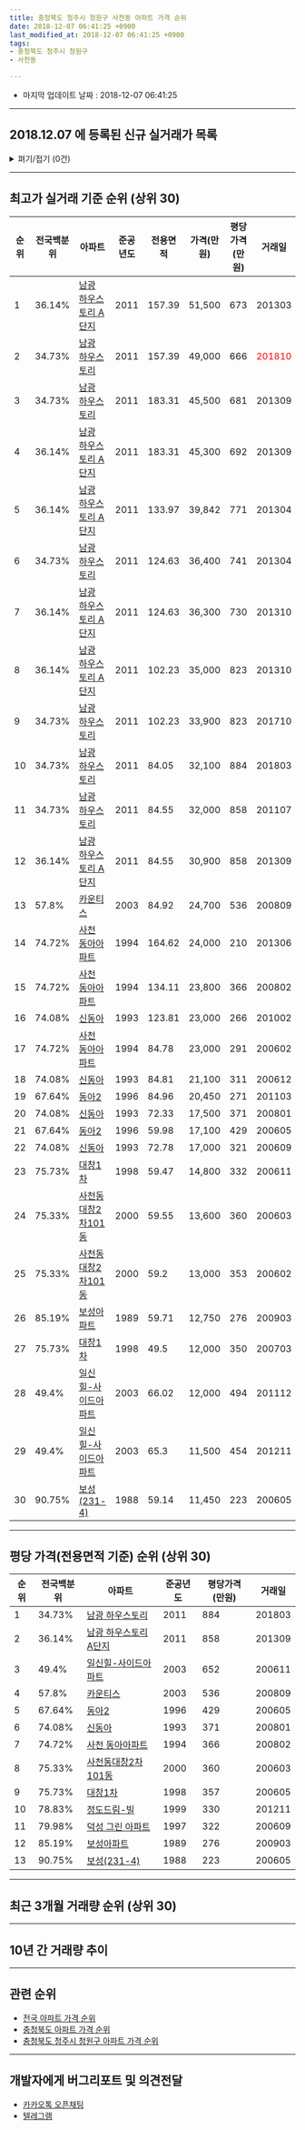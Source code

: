 ```yaml
---
title: 충청북도 청주시 청원구 사천동 아파트 가격 순위
date: 2018-12-07 06:41:25 +0900
last_modified_at: 2018-12-07 06:41:25 +0900
tags:
- 충청북도 청주시 청원구
- 사천동

---
```


* 마지막 업데이트 날짜 : 2018-12-07 06:41:25

---

## 2018.12.07 에 등록된 신규 실거래가 목록

<details>
<summary>펴기/접기 (0건)</summary>
<div markdown="1">

|아파트|전국백분위|준공년도|전용면적|가격(만원)|평당가격(만원)|거래일|
|---|---|---|---|---|---|---|
|없음|||||||


</div>
</details>

---

## 최고가 실거래 기준 순위 (상위 30)


|순위|전국백분위|아파트|준공년도|전용면적|가격(만원)|평당가격(만원)|거래일|
|---|---|---|---|---|---|---|---|
|1|36.14%|[남광 하우스토리 A단지](https://search.naver.com/search.naver?query=%EC%B6%A9%EC%B2%AD%EB%B6%81%EB%8F%84+%EC%B2%AD%EC%A3%BC%EC%8B%9C+%EC%B2%AD%EC%9B%90%EA%B5%AC+%EC%82%AC%EC%B2%9C%EB%8F%99+%EB%82%A8%EA%B4%91+%ED%95%98%EC%9A%B0%EC%8A%A4%ED%86%A0%EB%A6%AC+A%EB%8B%A8%EC%A7%80)|2011|157.39|51,500|673|201303|
|2|34.73%|[남광 하우스토리](https://search.naver.com/search.naver?query=%EC%B6%A9%EC%B2%AD%EB%B6%81%EB%8F%84+%EC%B2%AD%EC%A3%BC%EC%8B%9C+%EC%B2%AD%EC%9B%90%EA%B5%AC+%EC%82%AC%EC%B2%9C%EB%8F%99+%EB%82%A8%EA%B4%91+%ED%95%98%EC%9A%B0%EC%8A%A4%ED%86%A0%EB%A6%AC)|2011|157.39|49,000|666|<span style="color:red">201810</span>|
|3|34.73%|[남광 하우스토리](https://search.naver.com/search.naver?query=%EC%B6%A9%EC%B2%AD%EB%B6%81%EB%8F%84+%EC%B2%AD%EC%A3%BC%EC%8B%9C+%EC%B2%AD%EC%9B%90%EA%B5%AC+%EC%82%AC%EC%B2%9C%EB%8F%99+%EB%82%A8%EA%B4%91+%ED%95%98%EC%9A%B0%EC%8A%A4%ED%86%A0%EB%A6%AC)|2011|183.31|45,500|681|201309|
|4|36.14%|[남광 하우스토리 A단지](https://search.naver.com/search.naver?query=%EC%B6%A9%EC%B2%AD%EB%B6%81%EB%8F%84+%EC%B2%AD%EC%A3%BC%EC%8B%9C+%EC%B2%AD%EC%9B%90%EA%B5%AC+%EC%82%AC%EC%B2%9C%EB%8F%99+%EB%82%A8%EA%B4%91+%ED%95%98%EC%9A%B0%EC%8A%A4%ED%86%A0%EB%A6%AC+A%EB%8B%A8%EC%A7%80)|2011|183.31|45,300|692|201309|
|5|36.14%|[남광 하우스토리 A단지](https://search.naver.com/search.naver?query=%EC%B6%A9%EC%B2%AD%EB%B6%81%EB%8F%84+%EC%B2%AD%EC%A3%BC%EC%8B%9C+%EC%B2%AD%EC%9B%90%EA%B5%AC+%EC%82%AC%EC%B2%9C%EB%8F%99+%EB%82%A8%EA%B4%91+%ED%95%98%EC%9A%B0%EC%8A%A4%ED%86%A0%EB%A6%AC+A%EB%8B%A8%EC%A7%80)|2011|133.97|39,842|771|201304|
|6|34.73%|[남광 하우스토리](https://search.naver.com/search.naver?query=%EC%B6%A9%EC%B2%AD%EB%B6%81%EB%8F%84+%EC%B2%AD%EC%A3%BC%EC%8B%9C+%EC%B2%AD%EC%9B%90%EA%B5%AC+%EC%82%AC%EC%B2%9C%EB%8F%99+%EB%82%A8%EA%B4%91+%ED%95%98%EC%9A%B0%EC%8A%A4%ED%86%A0%EB%A6%AC)|2011|124.63|36,400|741|201304|
|7|36.14%|[남광 하우스토리 A단지](https://search.naver.com/search.naver?query=%EC%B6%A9%EC%B2%AD%EB%B6%81%EB%8F%84+%EC%B2%AD%EC%A3%BC%EC%8B%9C+%EC%B2%AD%EC%9B%90%EA%B5%AC+%EC%82%AC%EC%B2%9C%EB%8F%99+%EB%82%A8%EA%B4%91+%ED%95%98%EC%9A%B0%EC%8A%A4%ED%86%A0%EB%A6%AC+A%EB%8B%A8%EC%A7%80)|2011|124.63|36,300|730|201310|
|8|36.14%|[남광 하우스토리 A단지](https://search.naver.com/search.naver?query=%EC%B6%A9%EC%B2%AD%EB%B6%81%EB%8F%84+%EC%B2%AD%EC%A3%BC%EC%8B%9C+%EC%B2%AD%EC%9B%90%EA%B5%AC+%EC%82%AC%EC%B2%9C%EB%8F%99+%EB%82%A8%EA%B4%91+%ED%95%98%EC%9A%B0%EC%8A%A4%ED%86%A0%EB%A6%AC+A%EB%8B%A8%EC%A7%80)|2011|102.23|35,000|823|201310|
|9|34.73%|[남광 하우스토리](https://search.naver.com/search.naver?query=%EC%B6%A9%EC%B2%AD%EB%B6%81%EB%8F%84+%EC%B2%AD%EC%A3%BC%EC%8B%9C+%EC%B2%AD%EC%9B%90%EA%B5%AC+%EC%82%AC%EC%B2%9C%EB%8F%99+%EB%82%A8%EA%B4%91+%ED%95%98%EC%9A%B0%EC%8A%A4%ED%86%A0%EB%A6%AC)|2011|102.23|33,900|823|201710|
|10|34.73%|[남광 하우스토리](https://search.naver.com/search.naver?query=%EC%B6%A9%EC%B2%AD%EB%B6%81%EB%8F%84+%EC%B2%AD%EC%A3%BC%EC%8B%9C+%EC%B2%AD%EC%9B%90%EA%B5%AC+%EC%82%AC%EC%B2%9C%EB%8F%99+%EB%82%A8%EA%B4%91+%ED%95%98%EC%9A%B0%EC%8A%A4%ED%86%A0%EB%A6%AC)|2011|84.05|32,100|884|201803|
|11|34.73%|[남광 하우스토리](https://search.naver.com/search.naver?query=%EC%B6%A9%EC%B2%AD%EB%B6%81%EB%8F%84+%EC%B2%AD%EC%A3%BC%EC%8B%9C+%EC%B2%AD%EC%9B%90%EA%B5%AC+%EC%82%AC%EC%B2%9C%EB%8F%99+%EB%82%A8%EA%B4%91+%ED%95%98%EC%9A%B0%EC%8A%A4%ED%86%A0%EB%A6%AC)|2011|84.55|32,000|858|201107|
|12|36.14%|[남광 하우스토리 A단지](https://search.naver.com/search.naver?query=%EC%B6%A9%EC%B2%AD%EB%B6%81%EB%8F%84+%EC%B2%AD%EC%A3%BC%EC%8B%9C+%EC%B2%AD%EC%9B%90%EA%B5%AC+%EC%82%AC%EC%B2%9C%EB%8F%99+%EB%82%A8%EA%B4%91+%ED%95%98%EC%9A%B0%EC%8A%A4%ED%86%A0%EB%A6%AC+A%EB%8B%A8%EC%A7%80)|2011|84.55|30,900|858|201309|
|13|57.8%|[카운티스](https://search.naver.com/search.naver?query=%EC%B6%A9%EC%B2%AD%EB%B6%81%EB%8F%84+%EC%B2%AD%EC%A3%BC%EC%8B%9C+%EC%B2%AD%EC%9B%90%EA%B5%AC+%EC%82%AC%EC%B2%9C%EB%8F%99+%EC%B9%B4%EC%9A%B4%ED%8B%B0%EC%8A%A4)|2003|84.92|24,700|536|200809|
|14|74.72%|[사천 동아아파트](https://search.naver.com/search.naver?query=%EC%B6%A9%EC%B2%AD%EB%B6%81%EB%8F%84+%EC%B2%AD%EC%A3%BC%EC%8B%9C+%EC%B2%AD%EC%9B%90%EA%B5%AC+%EC%82%AC%EC%B2%9C%EB%8F%99+%EC%82%AC%EC%B2%9C+%EB%8F%99%EC%95%84%EC%95%84%ED%8C%8C%ED%8A%B8)|1994|164.62|24,000|210|201306|
|15|74.72%|[사천 동아아파트](https://search.naver.com/search.naver?query=%EC%B6%A9%EC%B2%AD%EB%B6%81%EB%8F%84+%EC%B2%AD%EC%A3%BC%EC%8B%9C+%EC%B2%AD%EC%9B%90%EA%B5%AC+%EC%82%AC%EC%B2%9C%EB%8F%99+%EC%82%AC%EC%B2%9C+%EB%8F%99%EC%95%84%EC%95%84%ED%8C%8C%ED%8A%B8)|1994|134.11|23,800|366|200802|
|16|74.08%|[신동아](https://search.naver.com/search.naver?query=%EC%B6%A9%EC%B2%AD%EB%B6%81%EB%8F%84+%EC%B2%AD%EC%A3%BC%EC%8B%9C+%EC%B2%AD%EC%9B%90%EA%B5%AC+%EC%82%AC%EC%B2%9C%EB%8F%99+%EC%8B%A0%EB%8F%99%EC%95%84)|1993|123.81|23,000|266|201002|
|17|74.72%|[사천 동아아파트](https://search.naver.com/search.naver?query=%EC%B6%A9%EC%B2%AD%EB%B6%81%EB%8F%84+%EC%B2%AD%EC%A3%BC%EC%8B%9C+%EC%B2%AD%EC%9B%90%EA%B5%AC+%EC%82%AC%EC%B2%9C%EB%8F%99+%EC%82%AC%EC%B2%9C+%EB%8F%99%EC%95%84%EC%95%84%ED%8C%8C%ED%8A%B8)|1994|84.78|23,000|291|200602|
|18|74.08%|[신동아](https://search.naver.com/search.naver?query=%EC%B6%A9%EC%B2%AD%EB%B6%81%EB%8F%84+%EC%B2%AD%EC%A3%BC%EC%8B%9C+%EC%B2%AD%EC%9B%90%EA%B5%AC+%EC%82%AC%EC%B2%9C%EB%8F%99+%EC%8B%A0%EB%8F%99%EC%95%84)|1993|84.81|21,100|311|200612|
|19|67.64%|[동아2](https://search.naver.com/search.naver?query=%EC%B6%A9%EC%B2%AD%EB%B6%81%EB%8F%84+%EC%B2%AD%EC%A3%BC%EC%8B%9C+%EC%B2%AD%EC%9B%90%EA%B5%AC+%EC%82%AC%EC%B2%9C%EB%8F%99+%EB%8F%99%EC%95%842)|1996|84.96|20,450|271|201103|
|20|74.08%|[신동아](https://search.naver.com/search.naver?query=%EC%B6%A9%EC%B2%AD%EB%B6%81%EB%8F%84+%EC%B2%AD%EC%A3%BC%EC%8B%9C+%EC%B2%AD%EC%9B%90%EA%B5%AC+%EC%82%AC%EC%B2%9C%EB%8F%99+%EC%8B%A0%EB%8F%99%EC%95%84)|1993|72.33|17,500|371|200801|
|21|67.64%|[동아2](https://search.naver.com/search.naver?query=%EC%B6%A9%EC%B2%AD%EB%B6%81%EB%8F%84+%EC%B2%AD%EC%A3%BC%EC%8B%9C+%EC%B2%AD%EC%9B%90%EA%B5%AC+%EC%82%AC%EC%B2%9C%EB%8F%99+%EB%8F%99%EC%95%842)|1996|59.98|17,100|429|200605|
|22|74.08%|[신동아](https://search.naver.com/search.naver?query=%EC%B6%A9%EC%B2%AD%EB%B6%81%EB%8F%84+%EC%B2%AD%EC%A3%BC%EC%8B%9C+%EC%B2%AD%EC%9B%90%EA%B5%AC+%EC%82%AC%EC%B2%9C%EB%8F%99+%EC%8B%A0%EB%8F%99%EC%95%84)|1993|72.78|17,000|321|200609|
|23|75.73%|[대창1차](https://search.naver.com/search.naver?query=%EC%B6%A9%EC%B2%AD%EB%B6%81%EB%8F%84+%EC%B2%AD%EC%A3%BC%EC%8B%9C+%EC%B2%AD%EC%9B%90%EA%B5%AC+%EC%82%AC%EC%B2%9C%EB%8F%99+%EB%8C%80%EC%B0%BD1%EC%B0%A8)|1998|59.47|14,800|332|200611|
|24|75.33%|[사천동대창2차101동](https://search.naver.com/search.naver?query=%EC%B6%A9%EC%B2%AD%EB%B6%81%EB%8F%84+%EC%B2%AD%EC%A3%BC%EC%8B%9C+%EC%B2%AD%EC%9B%90%EA%B5%AC+%EC%82%AC%EC%B2%9C%EB%8F%99+%EC%82%AC%EC%B2%9C%EB%8F%99%EB%8C%80%EC%B0%BD2%EC%B0%A8101%EB%8F%99)|2000|59.55|13,600|360|200603|
|25|75.33%|[사천동대창2차101동](https://search.naver.com/search.naver?query=%EC%B6%A9%EC%B2%AD%EB%B6%81%EB%8F%84+%EC%B2%AD%EC%A3%BC%EC%8B%9C+%EC%B2%AD%EC%9B%90%EA%B5%AC+%EC%82%AC%EC%B2%9C%EB%8F%99+%EC%82%AC%EC%B2%9C%EB%8F%99%EB%8C%80%EC%B0%BD2%EC%B0%A8101%EB%8F%99)|2000|59.2|13,000|353|200602|
|26|85.19%|[보성아파트](https://search.naver.com/search.naver?query=%EC%B6%A9%EC%B2%AD%EB%B6%81%EB%8F%84+%EC%B2%AD%EC%A3%BC%EC%8B%9C+%EC%B2%AD%EC%9B%90%EA%B5%AC+%EC%82%AC%EC%B2%9C%EB%8F%99+%EB%B3%B4%EC%84%B1%EC%95%84%ED%8C%8C%ED%8A%B8)|1989|59.71|12,750|276|200903|
|27|75.73%|[대창1차](https://search.naver.com/search.naver?query=%EC%B6%A9%EC%B2%AD%EB%B6%81%EB%8F%84+%EC%B2%AD%EC%A3%BC%EC%8B%9C+%EC%B2%AD%EC%9B%90%EA%B5%AC+%EC%82%AC%EC%B2%9C%EB%8F%99+%EB%8C%80%EC%B0%BD1%EC%B0%A8)|1998|49.5|12,000|350|200703|
|28|49.4%|[일신힐-사이드아파트](https://search.naver.com/search.naver?query=%EC%B6%A9%EC%B2%AD%EB%B6%81%EB%8F%84+%EC%B2%AD%EC%A3%BC%EC%8B%9C+%EC%B2%AD%EC%9B%90%EA%B5%AC+%EC%82%AC%EC%B2%9C%EB%8F%99+%EC%9D%BC%EC%8B%A0%ED%9E%90-%EC%82%AC%EC%9D%B4%EB%93%9C%EC%95%84%ED%8C%8C%ED%8A%B8)|2003|66.02|12,000|494|201112|
|29|49.4%|[일신힐-사이드아파트](https://search.naver.com/search.naver?query=%EC%B6%A9%EC%B2%AD%EB%B6%81%EB%8F%84+%EC%B2%AD%EC%A3%BC%EC%8B%9C+%EC%B2%AD%EC%9B%90%EA%B5%AC+%EC%82%AC%EC%B2%9C%EB%8F%99+%EC%9D%BC%EC%8B%A0%ED%9E%90-%EC%82%AC%EC%9D%B4%EB%93%9C%EC%95%84%ED%8C%8C%ED%8A%B8)|2003|65.3|11,500|454|201211|
|30|90.75%|[보성(231-4)](https://search.naver.com/search.naver?query=%EC%B6%A9%EC%B2%AD%EB%B6%81%EB%8F%84+%EC%B2%AD%EC%A3%BC%EC%8B%9C+%EC%B2%AD%EC%9B%90%EA%B5%AC+%EC%82%AC%EC%B2%9C%EB%8F%99+%EB%B3%B4%EC%84%B1%28231-4%29)|1988|59.14|11,450|223|200605|


---

## 평당 가격(전용면적 기준) 순위 (상위 30)


|순위|전국백분위|아파트|준공년도|평당가격(만원)|거래일|
|---|---|---|---|---|---|
|1|34.73%|[남광 하우스토리](https://search.naver.com/search.naver?query=%EC%B6%A9%EC%B2%AD%EB%B6%81%EB%8F%84+%EC%B2%AD%EC%A3%BC%EC%8B%9C+%EC%B2%AD%EC%9B%90%EA%B5%AC+%EC%82%AC%EC%B2%9C%EB%8F%99+%EB%82%A8%EA%B4%91+%ED%95%98%EC%9A%B0%EC%8A%A4%ED%86%A0%EB%A6%AC)|2011|884|201803|
|2|36.14%|[남광 하우스토리 A단지](https://search.naver.com/search.naver?query=%EC%B6%A9%EC%B2%AD%EB%B6%81%EB%8F%84+%EC%B2%AD%EC%A3%BC%EC%8B%9C+%EC%B2%AD%EC%9B%90%EA%B5%AC+%EC%82%AC%EC%B2%9C%EB%8F%99+%EB%82%A8%EA%B4%91+%ED%95%98%EC%9A%B0%EC%8A%A4%ED%86%A0%EB%A6%AC+A%EB%8B%A8%EC%A7%80)|2011|858|201309|
|3|49.4%|[일신힐-사이드아파트](https://search.naver.com/search.naver?query=%EC%B6%A9%EC%B2%AD%EB%B6%81%EB%8F%84+%EC%B2%AD%EC%A3%BC%EC%8B%9C+%EC%B2%AD%EC%9B%90%EA%B5%AC+%EC%82%AC%EC%B2%9C%EB%8F%99+%EC%9D%BC%EC%8B%A0%ED%9E%90-%EC%82%AC%EC%9D%B4%EB%93%9C%EC%95%84%ED%8C%8C%ED%8A%B8)|2003|652|200611|
|4|57.8%|[카운티스](https://search.naver.com/search.naver?query=%EC%B6%A9%EC%B2%AD%EB%B6%81%EB%8F%84+%EC%B2%AD%EC%A3%BC%EC%8B%9C+%EC%B2%AD%EC%9B%90%EA%B5%AC+%EC%82%AC%EC%B2%9C%EB%8F%99+%EC%B9%B4%EC%9A%B4%ED%8B%B0%EC%8A%A4)|2003|536|200809|
|5|67.64%|[동아2](https://search.naver.com/search.naver?query=%EC%B6%A9%EC%B2%AD%EB%B6%81%EB%8F%84+%EC%B2%AD%EC%A3%BC%EC%8B%9C+%EC%B2%AD%EC%9B%90%EA%B5%AC+%EC%82%AC%EC%B2%9C%EB%8F%99+%EB%8F%99%EC%95%842)|1996|429|200605|
|6|74.08%|[신동아](https://search.naver.com/search.naver?query=%EC%B6%A9%EC%B2%AD%EB%B6%81%EB%8F%84+%EC%B2%AD%EC%A3%BC%EC%8B%9C+%EC%B2%AD%EC%9B%90%EA%B5%AC+%EC%82%AC%EC%B2%9C%EB%8F%99+%EC%8B%A0%EB%8F%99%EC%95%84)|1993|371|200801|
|7|74.72%|[사천 동아아파트](https://search.naver.com/search.naver?query=%EC%B6%A9%EC%B2%AD%EB%B6%81%EB%8F%84+%EC%B2%AD%EC%A3%BC%EC%8B%9C+%EC%B2%AD%EC%9B%90%EA%B5%AC+%EC%82%AC%EC%B2%9C%EB%8F%99+%EC%82%AC%EC%B2%9C+%EB%8F%99%EC%95%84%EC%95%84%ED%8C%8C%ED%8A%B8)|1994|366|200802|
|8|75.33%|[사천동대창2차101동](https://search.naver.com/search.naver?query=%EC%B6%A9%EC%B2%AD%EB%B6%81%EB%8F%84+%EC%B2%AD%EC%A3%BC%EC%8B%9C+%EC%B2%AD%EC%9B%90%EA%B5%AC+%EC%82%AC%EC%B2%9C%EB%8F%99+%EC%82%AC%EC%B2%9C%EB%8F%99%EB%8C%80%EC%B0%BD2%EC%B0%A8101%EB%8F%99)|2000|360|200603|
|9|75.73%|[대창1차](https://search.naver.com/search.naver?query=%EC%B6%A9%EC%B2%AD%EB%B6%81%EB%8F%84+%EC%B2%AD%EC%A3%BC%EC%8B%9C+%EC%B2%AD%EC%9B%90%EA%B5%AC+%EC%82%AC%EC%B2%9C%EB%8F%99+%EB%8C%80%EC%B0%BD1%EC%B0%A8)|1998|357|200605|
|10|78.83%|[정도드림-빌](https://search.naver.com/search.naver?query=%EC%B6%A9%EC%B2%AD%EB%B6%81%EB%8F%84+%EC%B2%AD%EC%A3%BC%EC%8B%9C+%EC%B2%AD%EC%9B%90%EA%B5%AC+%EC%82%AC%EC%B2%9C%EB%8F%99+%EC%A0%95%EB%8F%84%EB%93%9C%EB%A6%BC-%EB%B9%8C)|1999|330|201211|
|11|79.98%|[덕성 그린 아파트](https://search.naver.com/search.naver?query=%EC%B6%A9%EC%B2%AD%EB%B6%81%EB%8F%84+%EC%B2%AD%EC%A3%BC%EC%8B%9C+%EC%B2%AD%EC%9B%90%EA%B5%AC+%EC%82%AC%EC%B2%9C%EB%8F%99+%EB%8D%95%EC%84%B1+%EA%B7%B8%EB%A6%B0+%EC%95%84%ED%8C%8C%ED%8A%B8)|1997|322|200609|
|12|85.19%|[보성아파트](https://search.naver.com/search.naver?query=%EC%B6%A9%EC%B2%AD%EB%B6%81%EB%8F%84+%EC%B2%AD%EC%A3%BC%EC%8B%9C+%EC%B2%AD%EC%9B%90%EA%B5%AC+%EC%82%AC%EC%B2%9C%EB%8F%99+%EB%B3%B4%EC%84%B1%EC%95%84%ED%8C%8C%ED%8A%B8)|1989|276|200903|
|13|90.75%|[보성(231-4)](https://search.naver.com/search.naver?query=%EC%B6%A9%EC%B2%AD%EB%B6%81%EB%8F%84+%EC%B2%AD%EC%A3%BC%EC%8B%9C+%EC%B2%AD%EC%9B%90%EA%B5%AC+%EC%82%AC%EC%B2%9C%EB%8F%99+%EB%B3%B4%EC%84%B1%28231-4%29)|1988|223|200605|


---

## 최근 3개월 거래량 순위 (상위 30)


<div style="width:100%;">
    <canvas id="deal_count_ranking" height="250"></canvas>
</div>


<script>
new Chart(document.getElementById("deal_count_ranking"), {
    type: 'horizontalBar',
    data: {
        labels: ['덕성 그린 아파트', '신동아', '남광 하우스토리', '사천 동아아파트', '카운티스', '사천동대창2차101동', '정도드림-빌', '동아2', '보성(231-4)', '대창1차', '남광 하우스토리 A단지'],
        datasets: [{
            label: '실거래 수',
            data: [9, 7, 3, 2, 2, 2, 2, 1, 1, 1, 1],
            borderColor: "rgba(255, 0, 128, 1)",
            backgroundColor: "rgba(255, 0, 128, 0.5)",
            fill: false,
        }]
    },
    options: {
        responsive: true,
        title: {
            display: true,
            text: '최근 3개월 거래량 순위'
        },
        tooltips: {
            mode: 'index',
            intersect: false,
            callbacks: {
                title: function(tooltipItems, data) {
                    return "실거래 수:";
                },
                label: function(tooltipItem, data) {
                    return data.labels[tooltipItem.index] + ": " + tooltipItem.xLabel;
                }
            }
        },
        hover: {
            mode: 'nearest',
            intersect: true
        },
        scales: {
            xAxes: [{
                display: true,
                scaleLabel: {
                    display: true,
                    labelString: '실거래 수'
                },
                ticks: {
                    suggestedMin: 0,
                }
            }],
            yAxes: [{
                display: true,
                ticks: {
                    autoSkip: false,
                    callback: function(value, index, values) {
                        if (value.length > 15)
                            return value.substr(0, 13) + "...";
                        else
                            return value;
                    }
                },
                scaleLabel: {
                    display: false,
                }
            }]
        }
    }
});

</script>


---

## 10년 간 거래량 추이


<div style="width:100%;">
    <canvas id="deal_progress" height="250"></canvas>
</div>

<script>
new Chart(document.getElementById("deal_progress"), {
    type: 'line',
    data: {
        labels: ['200812','200901','200902','200903','200904','200905','200906','200907','200908','200909','200910','200911','200912','201001','201002','201003','201004','201005','201006','201007','201008','201009','201010','201011','201012','201101','201102','201103','201104','201105','201106','201107','201108','201109','201110','201111','201112','201201','201202','201203','201204','201205','201206','201207','201208','201209','201210','201211','201212','201301','201302','201303','201304','201305','201306','201307','201308','201309','201310','201311','201312','201401','201402','201403','201404','201405','201406','201407','201408','201409','201410','201411','201412','201501','201502','201503','201504','201505','201506','201507','201508','201509','201510','201511','201512','201601','201602','201603','201604','201605','201606','201607','201608','201609','201610','201611','201612','201701','201702','201703','201704','201705','201706','201707','201708','201709','201710','201711','201712','201801','201802','201803','201804','201805','201806','201807','201808','201809','201810','201811','201812'],
        datasets: [{
            label: '실거래 수',
            pointRadius: 1,
            data: [13, 17, 11, 17, 13, 18, 19, 18, 11, 22, 21, 17, 20, 10, 29, 38, 34, 29, 19, 15, 14, 21, 35, 20, 36, 35, 23, 37, 21, 16, 18, 30, 22, 25, 35, 22, 22, 27, 20, 21, 21, 26, 16, 21, 20, 14, 23, 19, 29, 20, 21, 38, 37, 36, 36, 30, 26, 31, 28, 25, 25, 30, 40, 39, 47, 29, 18, 29, 31, 32, 22, 22, 32, 25, 20, 32, 26, 20, 22, 27, 19, 22, 14, 16, 15, 20, 18, 32, 21, 10, 18, 16, 15, 13, 17, 19, 12, 13, 13, 21, 17, 17, 23, 19, 21, 25, 19, 20, 12, 21, 11, 27, 16, 10, 16, 16, 20, 18, 20, 11, 0],
            borderColor: "rgba(255, 201, 14, 1)",
            backgroundColor: "rgba(255, 201, 14, 0.5)",
            fill: true,
        }]
    },
    options: {
        responsive: true,
        title: {
            display: true,
            text: '10년간 거래량 추이'
        },
        tooltips: {
            mode: 'index',
            intersect: false,
        },
        hover: {
            mode: 'nearest',
            intersect: true
        },
        scales: {
            xAxes: [{
                display: true,
                scaleLabel: {
                    display: true,
                    labelString: '년/월'
                }
            }],
            yAxes: [{
                display: true,
                ticks: {
                    suggestedMin: 0,
                },
                scaleLabel: {
                    display: true,
                    labelString: '실거래 수'
                }
            }]
        }
    }
});

</script>


---

## 관련 순위

- [전국 아파트 가격 순위](https://inasie.github.io/apt-ranking/전국)
- [충청북도 아파트 가격 순위](https://inasie.github.io/apt-ranking/충청북도)
- [충청북도 청주시 청원구 아파트 가격 순위](https://inasie.github.io/apt-ranking/충청북도-청주시-청원구)


---

## 개발자에게 버그리포트 및 의견전달

- [카카오톡 오픈채팅](https://open.kakao.com/o/gLJUAP4)
- [텔레그램](https://t.me/inasie)

